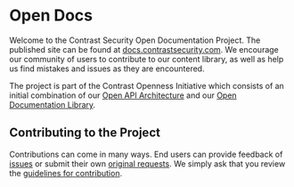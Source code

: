 # Open Docs

Welcome to the Contrast Security Open Documentation Project. The published site can be found at [docs.contrastsecurity.com](http://docs.contrastsecurity.com). We encourage our community of users to contribute to our content library, as well as help us find mistakes and issues as they are encountered.

The project is part of the Contrast Openness Initiative which consists of an initial combination of our [Open API Architecture](https://api.contrastsecurity.com) and our [Open Documentation Library](https://docs.contrastsecurity.com). 

## Contributing to the Project
Contributions can come in many ways. End users can provide feedback of [issues](https://github.com/Contrast-Security-OSS/docs/issues) or submit their own [original requests](https://github.com/Contrast-Security-OSS/docs/pulls). We simply ask that you review the [guidelines for contribution](https://docs.contrastsecurity.com/contribute.html#contribute).
